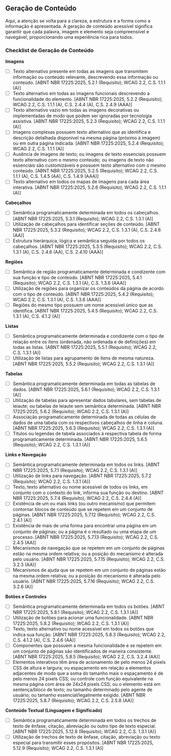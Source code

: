 ## Geração de Conteúdo

Aqui, a atenção se volta para a clareza, a estrutura e a forma como a informação é apresentada. A geração de conteúdo acessível significa garantir que cada palavra, imagem e elemento seja compreensível e navegável, proporcionando uma experiência rica para todos.

### Checklist de Geração de Conteúdo

**Imagens**

- [ ] Texto alternativo presente em todas as imagens que transmitem informação ou conteúdo relevante, descrevendo essa informação ou conteúdo. [ABNT NBR 17225:2025, 5.2.1 (Requisito); WCAG 2.2, C.S. 1.1.1 (A)]
- [ ] Texto alternativo em todas as imagens funcionais descrevendo a funcionalidade do elemento. [ABNT NBR 17225:2025, 5.2.2 (Requisito); WCAG 2.2, C.S. 1.1.1 (A), C.S. 2.4.4 (A), C.S. 2.4.9 (AAA)]
- [ ] Texto alternativo vazio em todas as imagens decorativas ou implementadas de modo que podem ser ignoradas por tecnologia assistiva. [ABNT NBR 17225:2025, 5.2.3 (Requisito); WCAG 2.2, C.S. 1.1.1 (A)]
- [ ] Imagens complexas possuem texto alternativo que as identifica e descrição detalhada disponível na mesma página (próximo à imagem) ou em outra página indicada. [ABNT NBR 17225:2025, 5.2.4 (Requisito); WCAG 2.2, C.S. 1.1.1 (A)]
- [ ] Ausência de imagens de texto; ou imagens de texto essenciais possuem texto alternativo com o mesmo conteúdo; ou imagens de texto não essenciais são customizáveis e possuem texto alternativo com o mesmo conteúdo. [ABNT NBR 17225:2025, 5.2.5 (Requisito); WCAG 2.2, C.S. 1.1.1 (A), C.S. 1.4.5 (AA), C.S. 1.4.9 (AAA)]
- [ ] Texto alternativo em todos os mapas de imagens para cada área interativa. [ABNT NBR 17225:2025, 5.2.6 (Requisito); WCAG 2.2, C.S. 1.1.1 (A)]

**Cabeçalhos**

- [ ] Semântica programaticamente determinada em todos os cabeçalhos. [ABNT NBR 17225:2025, 5.3.1 (Requisito); WCAG 2.2, C.S. 1.3.1 (A)]
- [ ] Utilização de cabeçalhos para identificar seções de conteúdo. [ABNT NBR 17225:2025, 5.3.2 (Requisito); WCAG 2.2, C.S. 1.3.1 (A), C.S. 2.4.6 (AA)]
- [ ] Estrutura hierárquica, lógica e semântica seguida por todos os cabeçalhos. [ABNT NBR 17225:2025, 5.3.5 (Requisito); WCAG 2.2, C.S. 1.3.1 (A), C.S. 2.4.6 (AA), C.S. 2.4.10 (AAA)]

**Regiões**

- [ ] Semântica de região programaticamente determinada e condizente com sua função e tipo de conteúdo. [ABNT NBR 17225:2025, 5.4.1 (Requisito); WCAG 2.2, C.S. 1.3.1 (A), C.S. 1.3.6 (AAA)]
- [ ] Utilização de regiões para organizar os conteúdos da página de acordo com o tipo de conteúdo. [ABNT NBR 17225:2025, 5.4.2 (Requisito); WCAG 2.2, C.S. 1.3.1 (A), C.S. 1.3.6 (AAA)]
- [ ] Regiões do mesmo tipo possuem um nome acessível único que as identifica. [ABNT NBR 17225:2025, 5.4.5 (Requisito); WCAG 2.2, C.S. 1.3.1 (A), C.S. 4.1.2 (A)]

**Listas**

- [ ] Semântica programaticamente determinada e condizente com o tipo de relação entre os itens (ordenada, não ordenada e de definições) em todas as listas. [ABNT NBR 17225:2025, 5.5.1 (Requisito); WCAG 2.2, C.S. 1.3.1 (A)]
- [ ] Utilização de listas para agrupamento de itens de mesma natureza. [ABNT NBR 17225:2025, 5.5.2 (Requisito); WCAG 2.2, C.S. 1.3.1 (A)]

**Tabelas**

- [ ] Semântica programaticamente determinada em todas as tabelas de dados. [ABNT NBR 17225:2025, 5.6.1 (Requisito); WCAG 2.2, C.S. 1.3.1 (A)]
- [ ] Utilização de tabelas para apresentar dados tabulares, sem tabelas de leiaute; ou tabelas de leiaute sem semântica determinada. [ABNT NBR 17225:2025, 5.6.2 (Requisito); WCAG 2.2, C.S. 1.3.1 (A)]
- [ ] Associação programaticamente determinada de todas as células de dados de uma tabela com os respectivos cabeçalhos de linha e coluna. [ABNT NBR 17225:2025, 5.6.3 (Requisito); WCAG 2.2, C.S. 1.3.1 (A)]
- [ ] Títulos ou legendas de tabela associados à respectiva tabela de forma programaticamente determinada. [ABNT NBR 17225:2025, 5.6.5 (Requisito); WCAG 2.2, C.S. 1.3.1 (A)]

**Links e Navegação**

- [ ] Semântica programaticamente determinada em todos os links. [ABNT NBR 17225:2025, 5.7.1 (Requisito); WCAG 2.2, C.S. 1.3.1 (A)]
- [ ] Utilização de links para navegação. [ABNT NBR 17225:2025, 5.7.2 (Requisito); WCAG 2.2, C.S. 1.3.1 (A)]
- [ ] Texto, texto alternativo ou nome acessível de todos os links, em conjunto com o contexto do link, informa sua função ou destino. [ABNT NBR 17225:2025, 5.7.4 (Requisito); WCAG 2.2, C.S. 2.4.4 (A)]
- [ ] Existência de um ou mais links (ou outro mecanismo) que permitem contornar blocos de conteúdo que se repetem em um conjunto de páginas. [ABNT NBR 17225:2025, 5.7.12 (Requisito); WCAG 2.2, C.S. 2.4.1 (A)]
- [ ] Existência de mais de uma forma para encontrar uma página em um conjunto de páginas; ou a página é o resultado ou uma etapa de um processo. [ABNT NBR 17225:2025, 5.7.13 (Requisito); WCAG 2.2, C.S. 2.4.5 (AA)]
- [ ] Mecanismos de navegação que se repetem em um conjunto de páginas estão na mesma ordem relativa; ou a posição do mecanismo é alterada pelo usuário. [ABNT NBR 17225:2025, 5.7.15 (Requisito); WCAG 2.2, C.S. 3.2.3 (AA)]
- [ ] Mecanismos de ajuda que se repetem em um conjunto de páginas estão na mesma ordem relativa; ou a posição do mecanismo é alterada pelo usuário. [ABNT NBR 17225:2025, 5.7.16 (Requisito); WCAG 2.2, C.S. 3.2.6 (A)]

**Botões e Controles**

- [ ] Semântica programaticamente determinada em todos os botões. [ABNT NBR 17225:2025, 5.8.1 (Requisito); WCAG 2.2, C.S. 1.3.1 (A)]
- [ ] Utilização de botões para acionar uma funcionalidade. [ABNT NBR 17225:2025, 5.8.2 (Requisito); WCAG 2.2, C.S. 1.3.1 (A)]
- [ ] Texto, texto alternativo ou nome acessível em todos os botões que indica sua função. [ABNT NBR 17225:2025, 5.8.3 (Requisito); WCAG 2.2, C.S. 4.1.2 (A), C.S. 2.4.6 (AA)]
- [ ] Componentes que possuem a mesma funcionalidade e se repetem em um conjunto de páginas são identificados de maneira consistente. [ABNT NBR 17225:2025, 5.8.5 (Requisito); WCAG 2.2, C.S. 3.2.4 (AA)]
- [ ] Elementos interativos têm área de acionamento de pelo menos 24 pixels CSS de altura e largura; ou espaçamento em relação a elementos adjacentes de modo que a soma do tamanho mais o espaçamento é de pelo menos 24 pixels CSS; ou controle com função equivalente na mesma página com área de 24x24 pixels CSS; ou o elemento está em sentença/bloco de texto; ou tamanho determinado pelo agente de usuário; ou tamanho essencial/legalmente exigido. [ABNT NBR 17225:2025, 5.8.7 (Requisito); WCAG 2.2, C.S. 2.5.8 (AA)]

**Conteúdo Textual (Linguagem e Significado)**

- [ ] Semântica programaticamente determinada em todos os trechos de texto de ênfase, citação, abreviação ou outro tipo de texto especial. [ABNT NBR 17225:2025, 5.12.8 (Requisito); WCAG 2.2, C.S. 1.3.1 (A)]
- [ ] Utilização de trechos de texto de ênfase, citação, abreviação ou texto especial para transmitir esses propósitos. [ABNT NBR 17225:2025, 5.12.9 (Requisito); WCAG 2.2, C.S. 1.3.1 (A)]
